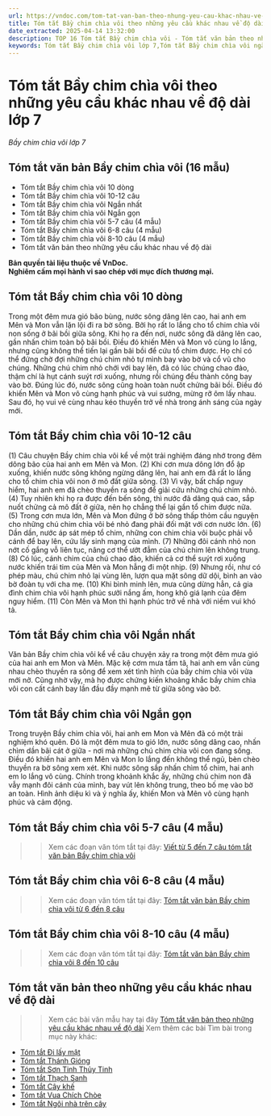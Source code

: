 ```yaml
---
url: https://vndoc.com/tom-tat-van-ban-theo-nhung-yeu-cau-khac-nhau-ve-do-dai-bay-chim-chia-voi-272569
title: Tóm tắt Bầy chim chìa vôi theo những yêu cầu khác nhau về độ dài lớp 7 - Bầy chim chìa vôi lớp 7 - VnDoc.com
date_extracted: 2025-04-14 13:32:00
description: TOP 16 Tóm tắt Bầy chim chìa vôi - Tóm tắt văn bản theo những yêu cầu khác nhau về độ dài được biên soạn nhằm giúp các em HS đạt kết quả tốt trong quá trình làm bài tập và học tập môn Ngữ văn lớp 7.
keywords: Tóm tắt Bầy chim chìa vôi lớp 7,Tóm tắt Bầy chim chìa vôi ngắn nhất,tóm tắt bầy chim chìa vôi theo những yêu cầu khác nhau về độ dài,Tóm tắt Bầy chim chìa vôi 10-12 câu,Tóm tắt Bầy chim chìa vôi 5-7 câu,Tóm tắt Bầy chim chìa vôi 6-8 câu,Tóm tắt Bầy chim chìa vôi 8-10 câu,tóm tắt văn bản bầy chim chìa vôi theo những yêu cầu khác nhau về độ dài,tóm tắt văn bản Bầy chim chìa vôi,tóm tắt bầy chim chìa vôi,tóm tắt văn bản theo những yêu cầu khác nhau về độ dài,văn 7,ngữ văn 7,viết đoạn văn
---
```


# Tóm tắt Bầy chim chìa vôi theo những yêu cầu khác nhau về độ dài lớp 7
 _Bầy chim chìa vôi lớp 7_
## **Tóm tắt văn bản Bầy chim chìa vôi \(16 mẫu\)**
  * Tóm tắt Bầy chim chìa vôi 10 dòng
  * Tóm tắt Bầy chim chìa vôi 10-12 câu
  * Tóm tắt Bầy chim chìa vôi Ngắn nhất
  * Tóm tắt Bầy chim chìa vôi Ngắn gọn
  * Tóm tắt Bầy chim chìa vôi 5-7 câu \(4 mẫu\)
  * Tóm tắt Bầy chim chìa vôi 6-8 câu \(4 mẫu\) 
  * Tóm tắt Bầy chim chìa vôi 8-10 câu \(4 mẫu\) 
  * Tóm tắt văn bản theo những yêu cầu khác nhau về độ dài 

**Bản quyền tài liệu thuộc về VnDoc.  
Nghiêm cấm mọi hành vi sao chép với mục đích thương mại.**
## **Tóm tắt Bầy chim chìa vôi 10 dòng**
Trong một đêm mưa gió bão bùng, nước sông dâng lên cao, hai anh em Mên và Mon vẫn lặn lội đi ra bờ sông. Bởi họ rất lo lắng cho tổ chim chìa vôi non sống ở bãi bồi giữa sông. Khi họ ra đến nơi, nước sông đã dâng lên cao, gần nhấn chìm toàn bộ bãi bồi. Điều đó khiến Mên và Mon vô cùng lo lắng, nhưng cũng không thể tiến lại gần bãi bồi để cứu tổ chim được. Họ chỉ có thể đứng chờ đợi những chú chim nhỏ tự mình bay vào bờ và cổ vũ cho chúng. Những chú chim nhỏ chới với bay lên, đã có lúc chúng chao đảo, thậm chí là hụt cánh suýt rơi xuống, nhưng rồi chúng đều thành công bay vào bờ. Đúng lúc đó, nước sông cũng hoàn toàn nuốt chửng bãi bồi. Điều đó khiến Mên và Mon vô cùng hạnh phúc và vui sướng, mừng rỡ ôm lấy nhau. Sau đó, họ vui vẻ cùng nhau kéo thuyền trở về nhà trong ánh sáng của ngày mới.
## **Tóm tắt Bầy chim chìa vôi 10-12 câu**
\(1\) Câu chuyện Bầy chim chìa vôi kể về một trải nghiệm đáng nhớ trong đêm dông bão của hai anh em Mên và Mon. \(2\) Khi cơn mưa dông lớn đổ ập xuống, khiến nước sông không ngừng dâng lên, hai anh em đã rất lo lắng cho tổ chim chìa vôi non ở mô đất giữa sông. \(3\) Vì vậy, bất chấp nguy hiểm, hai anh em đã chèo thuyền ra sông để giải cứu những chú chim nhỏ. \(4\) Tuy nhiên khi họ ra được đến bến sông, thì nước đã dâng quá cao, sắp nuốt chửng cả mô đất ở giữa, nên họ chẳng thể lại gần tổ chim được nữa. \(5\) Trong cơn mưa lớn, Mên và Mon đứng ở bờ sông thấp thỏm cầu nguyện cho những chú chim chìa vôi bé nhỏ đang phải đối mặt với cơn nước lớn. \(6\) Dần dần, nước áp sát mép tổ chim, những con chim chìa vôi buộc phải vỗ cánh để bay lên, cứu lấy sinh mạng của mình. \(7\) Những đôi cánh nhỏ non nớt cố gắng vỗ liên tục, nâng cơ thể ướt đẫm của chú chim lên không trung. \(8\) Có lúc, cánh chim của chú chao đảo, khiến cả cơ thể suýt rơi xuống nước khiến trái tim của Mên và Mon hẫng đi một nhịp. \(9\) Nhưng rồi, như có phép màu, chú chim nhỏ lại vùng lên, lượn qua mặt sông dữ dội, bình an vào bờ đoàn tụ với cha mẹ. \(10\) Khi bình minh lên, mưa cũng dừng hẳn, cả gia đình chim chìa vôi hạnh phúc sưởi nắng ấm, hong khô giá lạnh của đêm nguy hiểm. \(11\) Còn Mên và Mon thì hạnh phúc trở về nhà với niềm vui khó tả.
## **Tóm tắt Bầy chim chìa vôi Ngắn nhất**
Văn bản Bầy chim chìa vôi kể về câu chuyện xảy ra trong một đêm mưa gió của hai anh em Mon và Mên. Mặc kệ cơm mưa tầm tã, hai anh em vẫn cùng nhau chèo thuyền ra sông để xem xét tình hình của bầy chim chìa vôi vừa mới nở. Cũng nhờ vậy, mà họ được chứng kiến khoảng khắc bầy chim chìa vôi con cất cánh bay lần đầu đầy mạnh mẽ từ giữa sông vào bờ.
## **Tóm tắt Bầy chim chìa vôi Ngắn gọn**
Trong truyện Bầy chim chìa vôi, hai anh em Mon và Mên đã có một trải nghiệm khó quên. Đó là một đêm mưa to gió lớn, nước sông dâng cao, nhấn chìm dần bãi cát ở giữa - nơi mà những chú chim chìa vôi con đang sống. Điều đó khiến hai anh em Mên và Mon lo lắng đến không thể ngủ, bèn chèo thuyền ra bờ sông xem xét. Khi nước sông sắp nhấn chìm tổ chim, hai anh em lo lắng vô cùng. Chính trong khoảnh khắc ấy, những chú chim non đã vẫy mạnh đôi cánh của mình, bay vút lên không trung, theo bố mẹ vào bờ an toàn. Hình ảnh diệu kì và ý nghĩa ấy, khiến Mon và Mên vô cùng hạnh phúc và cảm động.
## **Tóm tắt Bầy chim chìa vôi 5-7 câu \(4 mẫu\)**
>> Xem các đoạn văn tóm tắt tại đây: [Viết từ 5 đến 7 câu tóm tắt văn bản Bầy chim chìa vôi](<https://vndoc.com/tom-tat-van-ban-bay-chim-chia-voi-5-7-cau-276289>)
## **Tóm tắt Bầy chim chìa vôi 6-8 câu \(4 mẫu\)**
>> Xem các đoạn văn tóm tắt tại đây: [Tóm tắt văn bản Bầy chim chìa vôi từ 6 đến 8 câu](<https://vndoc.com/tom-tat-van-ban-bay-chim-chia-voi-tu-6-den-8-cau-276288>)
## **Tóm tắt Bầy chim chìa vôi 8-10 câu \(4 mẫu\)**
>> Xem các đoạn văn tóm tắt tại đây: [Tóm tắt văn bản Bầy chim chìa vôi 8 đến 10 câu](<https://vndoc.com/tom-tat-van-ban-bay-chim-chia-voi-8-den-10-cau-276287>)
## **Tóm tắt văn bản theo những yêu cầu khác nhau về độ dài**
>> Xem các bài văn mẫu hay tại đây [Tóm tắt văn bản theo những yêu cầu khác nhau về độ dài](<https://vndoc.com/tom-tat-van-ban-theo-nhung-yeu-cau-khac-nhau-ve-do-dai-272565>)
Xem thêm các bài Tìm bài trong mục này khác:
  * [Tóm tắt Đi lấy mật](</tom-tat-van-ban-theo-nhung-yeu-cau-khac-nhau-ve-do-dai-di-lay-mat-272570>)
  * [Tóm tắt Thánh Gióng](</tom-tat-van-ban-theo-nhung-yeu-cau-khac-nhau-ve-do-dai-thanh-giong-272572>)
  * [Tóm tắt Sơn Tinh Thủy Tinh](</tom-tat-van-ban-theo-nhung-yeu-cau-khac-nhau-ve-do-dai-son-tinh-thuy-tinh-272574>)
  * [Tóm tắt Thạch Sanh](</tom-tat-van-ban-theo-nhung-yeu-cau-khac-nhau-ve-do-dai-thach-sanh-272578>)
  * [Tóm tắt Cây khế](</tom-tat-van-ban-theo-nhung-yeu-cau-khac-nhau-ve-do-dai-cay-khe-272579>)
  * [Tóm tắt Vua Chích Chòe](</tom-tat-van-ban-theo-nhung-yeu-cau-khac-nhau-ve-do-dai-vua-chich-choe-272581>)
  * [Tóm tắt Ngôi nhà trên cây](</tom-tat-van-ban-ngoi-nha-tren-cay-10-cau-305567>)

